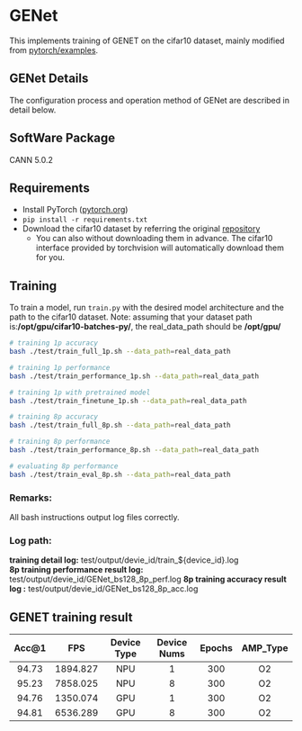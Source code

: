 # GENet

This implements training of GENET on the cifar10 dataset, mainly modified from [pytorch/examples](https://github.com/BayesWatch/pytorch-GENet).

## GENet Details

The configuration process and operation method of GENet are described in detail below.

## SoftWare Package
CANN 5.0.2

## Requirements

- Install PyTorch ([pytorch.org](http://pytorch.org))
- `pip install -r requirements.txt`
- Download the cifar10 dataset by referring the original [repository](https://github.com/BayesWatch/pytorch-GENet)
    - You can also without downloading them in advance. The cifar10 interface provided by torchvision will automatically download them for you.

## Training

To train a model, run `train.py` with the desired model architecture and the path to the cifar10 dataset.
Note: assuming that your dataset path is:**/opt/gpu/cifar10-batches-py/**, the real_data_path should be **/opt/gpu/**

```bash
# training 1p accuracy
bash ./test/train_full_1p.sh --data_path=real_data_path

# training 1p performance
bash ./test/train_performance_1p.sh --data_path=real_data_path

# training 1p with pretrained model
bash ./test/train_finetune_1p.sh --data_path=real_data_path

# training 8p accuracy
bash ./test/train_full_8p.sh --data_path=real_data_path

# training 8p performance
bash ./test/train_performance_8p.sh --data_path=real_data_path

# evaluating 8p performance
bash ./test/train_eval_8p.sh --data_path=real_data_path
```
### Remarks:
All bash instructions output log files correctly.

### Log path:
**training detail log:**
 test/output/devie_id/train_${device_id}.log           
**8p training performance result log:** test/output/devie_id/GENet_bs128_8p_perf.log
**8p training accuracy result log :** test/output/devie_id/GENet_bs128_8p_acc.log   

## GENET training result

| Acc@1    | FPS       | Device Type| Device Nums | Epochs   | AMP_Type |
| :------: | :------:  | :------: | :------: | :------: |:------:
|   94.73     | 1894.827   |   NPU | 1        | 300        | O2       |
| 95.23   | 7858.025     |NPU  |8       | 300      | O2       |
| 94.76    |  1350.074  |GPU  |1       | 300      | O2       |
| 94.81    |  6536.289  |GPU  |8       | 300      | O2       |